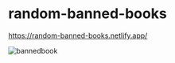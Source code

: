 # random-banned-books

https://random-banned-books.netlify.app/





![bannedbook](https://user-images.githubusercontent.com/24884380/165196901-222d2de6-8db7-4bac-b126-91666661b911.jpg)
